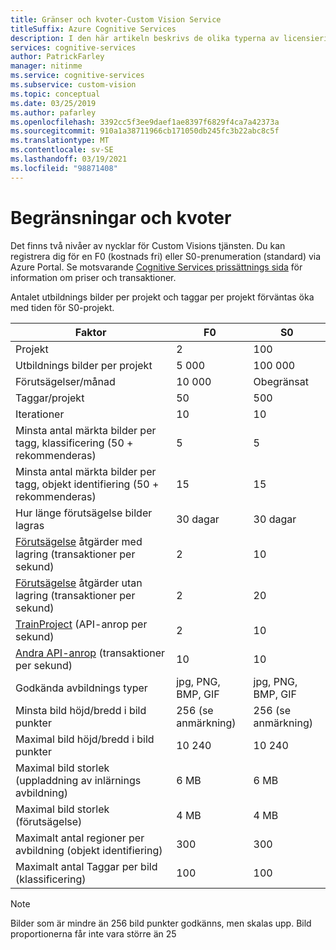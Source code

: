```yaml
---
title: Gränser och kvoter-Custom Vision Service
titleSuffix: Azure Cognitive Services
description: I den här artikeln beskrivs de olika typerna av licensierings nycklar och begränsningar och kvoter för Custom Vision Service.
services: cognitive-services
author: PatrickFarley
manager: nitinme
ms.service: cognitive-services
ms.subservice: custom-vision
ms.topic: conceptual
ms.date: 03/25/2019
ms.author: pafarley
ms.openlocfilehash: 3392cc5f3ee9daef1ae8397f6829f4ca7a42373a
ms.sourcegitcommit: 910a1a38711966cb171050db245fc3b22abc8c5f
ms.translationtype: MT
ms.contentlocale: sv-SE
ms.lasthandoff: 03/19/2021
ms.locfileid: "98871408"
---
```

# <a name="limits-and-quotas"></a>Begränsningar och kvoter

Det finns två nivåer av nycklar för Custom Visions tjänsten. Du kan registrera dig för en F0 (kostnads fri) eller S0-prenumeration (standard) via Azure Portal. Se motsvarande [Cognitive Services prissättnings sida](https://azure.microsoft.com/pricing/details/cognitive-services/custom-vision-service/) för information om priser och transaktioner.

Antalet utbildnings bilder per projekt och taggar per projekt förväntas öka med tiden för S0-projekt.

|Faktor|**F0**|**S0**|
|-----|-----|-----|
|Projekt|2|100|
|Utbildnings bilder per projekt |5 000|100 000|
|Förutsägelser/månad|10 000 |Obegränsat|
|Taggar/projekt|50|500|
|Iterationer |10|10|
|Minsta antal märkta bilder per tagg, klassificering (50 + rekommenderas) |5|5|
|Minsta antal märkta bilder per tagg, objekt identifiering (50 + rekommenderas)|15|15|
|Hur länge förutsägelse bilder lagras|30 dagar|30 dagar|
|[Förutsägelse](https://go.microsoft.com/fwlink/?linkid=865445) åtgärder med lagring (transaktioner per sekund)|2|10|
|[Förutsägelse](https://go.microsoft.com/fwlink/?linkid=865445) åtgärder utan lagring (transaktioner per sekund)|2|20|
|[TrainProject](https://go.microsoft.com/fwlink/?linkid=865446) (API-anrop per sekund)|2|10|
|[Andra API-anrop](https://go.microsoft.com/fwlink/?linkid=865446) (transaktioner per sekund)|10|10|
|Godkända avbildnings typer|jpg, PNG, BMP, GIF|jpg, PNG, BMP, GIF|
|Minsta bild höjd/bredd i bild punkter|256 (se anmärkning)|256 (se anmärkning)|
|Maximal bild höjd/bredd i bild punkter|10 240|10 240|
|Maximal bild storlek (uppladdning av inlärnings avbildning) |6 MB|6 MB|
|Maximal bild storlek (förutsägelse)|4 MB|4 MB|
|Maximalt antal regioner per avbildning (objekt identifiering)|300|300|
|Maximalt antal Taggar per bild (klassificering)|100|100|

> [!NOTE]
> Bilder som är mindre än 256 bild punkter godkänns, men skalas upp.
> Bild proportionerna får inte vara större än 25

